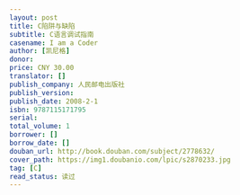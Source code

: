 ```yaml
---
layout: post
title: C陷阱与缺陷
subtitle: C语言调试指南
casename: I am a Coder
author: [凯尼格]
donor: 
price: CNY 30.00
translator: []
publish_company: 人民邮电出版社
publish_version: 
publish_date: 2008-2-1
isbn: 9787115171795
serial: 
total_volume: 1
borrower: []
borrow_date: []
douban_url: http://book.douban.com/subject/2778632/
cover_path: https://img1.doubanio.com/lpic/s2870233.jpg
tag: [C]
read_status: 读过
---
```

